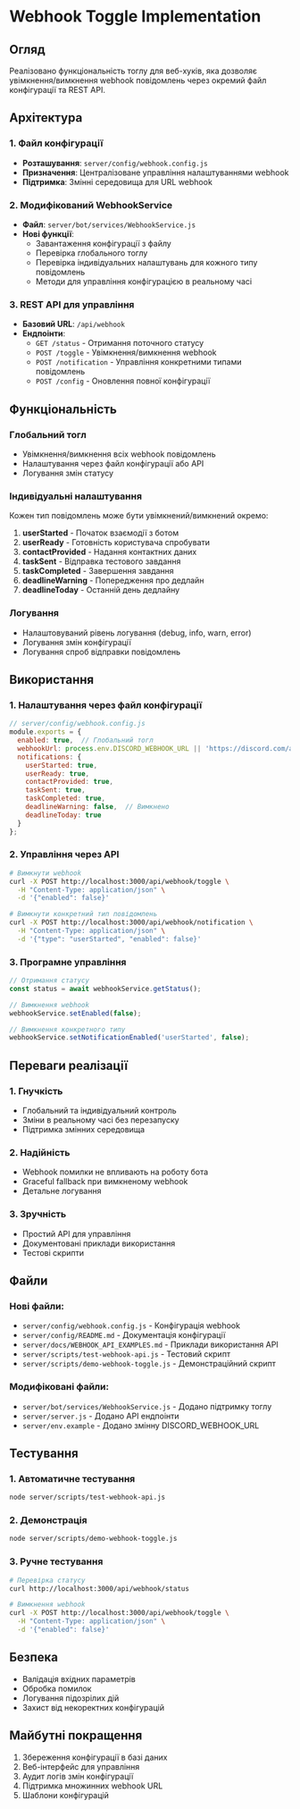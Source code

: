 # Webhook Toggle Implementation

## Огляд

Реалізовано функціональність тоглу для веб-хуків, яка дозволяє увімкнення/вимкнення webhook повідомлень через окремий файл конфігурації та REST API.

## Архітектура

### 1. Файл конфігурації
- **Розташування**: `server/config/webhook.config.js`
- **Призначення**: Централізоване управління налаштуваннями webhook
- **Підтримка**: Змінні середовища для URL webhook

### 2. Модифікований WebhookService
- **Файл**: `server/bot/services/WebhookService.js`
- **Нові функції**:
  - Завантаження конфігурації з файлу
  - Перевірка глобального тоглу
  - Перевірка індивідуальних налаштувань для кожного типу повідомлень
  - Методи для управління конфігурацією в реальному часі

### 3. REST API для управління
- **Базовий URL**: `/api/webhook`
- **Ендпоінти**:
  - `GET /status` - Отримання поточного статусу
  - `POST /toggle` - Увімкнення/вимкнення webhook
  - `POST /notification` - Управління конкретними типами повідомлень
  - `POST /config` - Оновлення повної конфігурації

## Функціональність

### Глобальний тогл
- Увімкнення/вимкнення всіх webhook повідомлень
- Налаштування через файл конфігурації або API
- Логування змін статусу

### Індивідуальні налаштування
Кожен тип повідомлень може бути увімкнений/вимкнений окремо:

1. **userStarted** - Початок взаємодії з ботом
2. **userReady** - Готовність користувача спробувати
3. **contactProvided** - Надання контактних даних
4. **taskSent** - Відправка тестового завдання
5. **taskCompleted** - Завершення завдання
6. **deadlineWarning** - Попередження про дедлайн
7. **deadlineToday** - Останній день дедлайну

### Логування
- Налаштовуваний рівень логування (debug, info, warn, error)
- Логування змін конфігурації
- Логування спроб відправки повідомлень

## Використання

### 1. Налаштування через файл конфігурації

```javascript
// server/config/webhook.config.js
module.exports = {
  enabled: true,  // Глобальний тогл
  webhookUrl: process.env.DISCORD_WEBHOOK_URL || 'https://discord.com/api/webhooks/...',
  notifications: {
    userStarted: true,
    userReady: true,
    contactProvided: true,
    taskSent: true,
    taskCompleted: true,
    deadlineWarning: false,  // Вимкнено
    deadlineToday: true
  }
};
```

### 2. Управління через API

```bash
# Вимкнути webhook
curl -X POST http://localhost:3000/api/webhook/toggle \
  -H "Content-Type: application/json" \
  -d '{"enabled": false}'

# Вимкнути конкретний тип повідомлень
curl -X POST http://localhost:3000/api/webhook/notification \
  -H "Content-Type: application/json" \
  -d '{"type": "userStarted", "enabled": false}'
```

### 3. Програмне управління

```javascript
// Отримання статусу
const status = await webhookService.getStatus();

// Вимкнення webhook
webhookService.setEnabled(false);

// Вимкнення конкретного типу
webhookService.setNotificationEnabled('userStarted', false);
```

## Переваги реалізації

### 1. Гнучкість
- Глобальний та індивідуальний контроль
- Зміни в реальному часі без перезапуску
- Підтримка змінних середовища

### 2. Надійність
- Webhook помилки не впливають на роботу бота
- Graceful fallback при вимкненому webhook
- Детальне логування

### 3. Зручність
- Простий API для управління
- Документовані приклади використання
- Тестові скрипти

## Файли

### Нові файли:
- `server/config/webhook.config.js` - Конфігурація webhook
- `server/config/README.md` - Документація конфігурації
- `server/docs/WEBHOOK_API_EXAMPLES.md` - Приклади використання API
- `server/scripts/test-webhook-api.js` - Тестовий скрипт
- `server/scripts/demo-webhook-toggle.js` - Демонстраційний скрипт

### Модифіковані файли:
- `server/bot/services/WebhookService.js` - Додано підтримку тоглу
- `server/server.js` - Додано API ендпоінти
- `server/env.example` - Додано змінну DISCORD_WEBHOOK_URL

## Тестування

### 1. Автоматичне тестування
```bash
node server/scripts/test-webhook-api.js
```

### 2. Демонстрація
```bash
node server/scripts/demo-webhook-toggle.js
```

### 3. Ручне тестування
```bash
# Перевірка статусу
curl http://localhost:3000/api/webhook/status

# Вимкнення webhook
curl -X POST http://localhost:3000/api/webhook/toggle \
  -H "Content-Type: application/json" \
  -d '{"enabled": false}'
```

## Безпека

- Валідація вхідних параметрів
- Обробка помилок
- Логування підозрілих дій
- Захист від некоректних конфігурацій

## Майбутні покращення

1. Збереження конфігурації в базі даних
2. Веб-інтерфейс для управління
3. Аудит логів змін конфігурації
4. Підтримка множинних webhook URL
5. Шаблони конфігурацій
